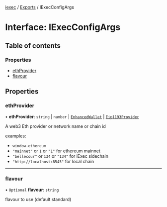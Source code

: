 [iexec](../README.md) / [Exports](../modules.md) / IExecConfigArgs

# Interface: IExecConfigArgs

## Table of contents

### Properties

- [ethProvider](IExecConfigArgs.md#ethprovider)
- [flavour](IExecConfigArgs.md#flavour)

## Properties

### ethProvider

• **ethProvider**: `string` \| `number` \| [`EnhancedWallet`](../classes/EnhancedWallet.md) \| [`Eip1193Provider`](Eip1193Provider.md)

A web3 Eth provider or network name or chain id

examples:
- `window.ethereum`
- `"mainnet"` or `1` or `"1"` for ethereum mainnet
- `"bellecour"` or `134` or `"134"` for iExec sidechain
- `"http://localhost:8545"` for local chain

___

### flavour

• `Optional` **flavour**: `string`

flavour to use (default standard)
